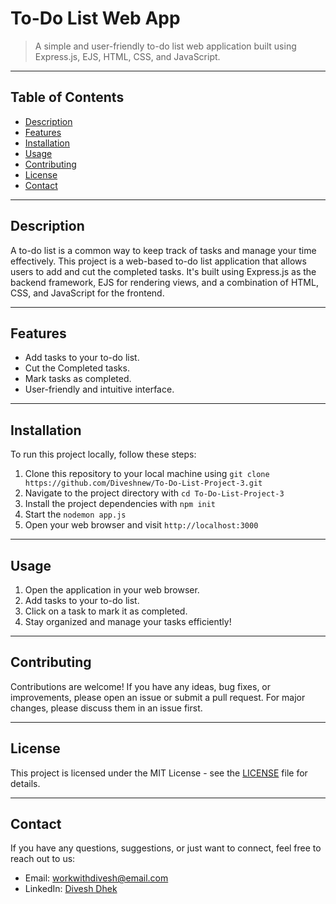 # To-Do List Web App

> A simple and user-friendly to-do list web application built using Express.js, EJS, HTML, CSS, and JavaScript.

---

## Table of Contents

- [Description](#description)
- [Features](#features)
- [Installation](#installation)
- [Usage](#usage)
- [Contributing](#contributing)
- [License](#license)
- [Contact](#contact)

---

## Description

A to-do list is a common way to keep track of tasks and manage your time effectively. This project is a web-based to-do list application that allows users to add and cut the completed tasks. It's built using Express.js as the backend framework, EJS for rendering views, and a combination of HTML, CSS, and JavaScript for the frontend.

---

## Features

- Add tasks to your to-do list.
- Cut the Completed tasks.
- Mark tasks as completed.
- User-friendly and intuitive interface.

---

## Installation

To run this project locally, follow these steps:

1. Clone this repository to your local machine using `git clone https://github.com/Diveshnew/To-Do-List-Project-3.git`
2. Navigate to the project directory with `cd To-Do-List-Project-3`
3. Install the project dependencies with `npm init`
4. Start the `nodemon app.js`
5. Open your web browser and visit `http://localhost:3000`

---

## Usage

1. Open the application in your web browser.
2. Add tasks to your to-do list.
3. Click on a task to mark it as completed.
5. Stay organized and manage your tasks efficiently!

---

## Contributing

Contributions are welcome! If you have any ideas, bug fixes, or improvements, please open an issue or submit a pull request. For major changes, please discuss them in an issue first.

---

## License

This project is licensed under the MIT License - see the [LICENSE](LICENSE) file for details.

---
## Contact

If you have any questions, suggestions, or just want to connect, feel free to reach out to us:

- Email: workwithdivesh@email.com
- LinkedIn: [Divesh Dhek](https://www.linkedin.com/in/diveshdhek1/)
